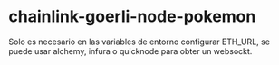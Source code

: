 # chainlink-goerli-node-pokemon

Solo es necesario en las variables de entorno configurar ETH_URL, se puede usar alchemy, infura o quicknode para obter un websockt.
